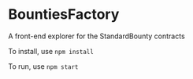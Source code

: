 # BountiesFactory
A front-end explorer for the StandardBounty contracts

To install, use `npm install`

To run, use `npm start`
